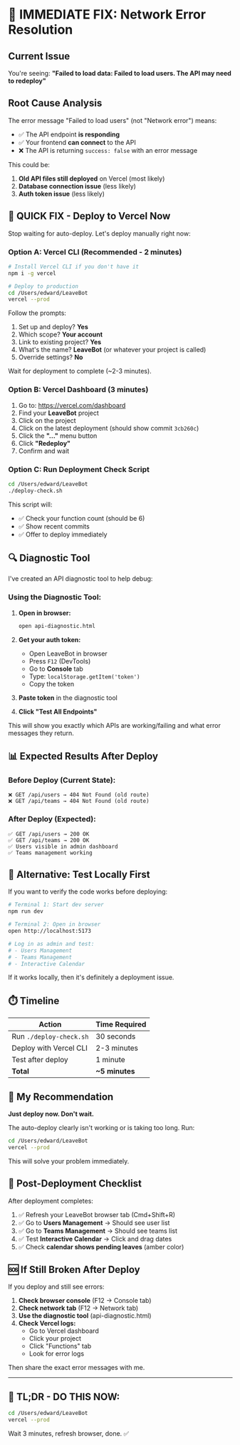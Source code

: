 # 🚨 IMMEDIATE FIX: Network Error Resolution

## Current Issue
You're seeing: **"Failed to load data: Failed to load users. The API may need to redeploy"**

## Root Cause Analysis

The error message "Failed to load users" (not "Network error") means:
- ✅ The API endpoint **is responding**
- ✅ Your frontend **can connect** to the API
- ❌ The API is returning `success: false` with an error message

This could be:
1. **Old API files still deployed** on Vercel (most likely)
2. **Database connection issue** (less likely)
3. **Auth token issue** (less likely)

## 🎯 QUICK FIX - Deploy to Vercel Now

Stop waiting for auto-deploy. Let's deploy manually right now:

### Option A: Vercel CLI (Recommended - 2 minutes)

```bash
# Install Vercel CLI if you don't have it
npm i -g vercel

# Deploy to production
cd /Users/edward/LeaveBot
vercel --prod
```

Follow the prompts:
1. Set up and deploy? **Yes**
2. Which scope? **Your account**
3. Link to existing project? **Yes** 
4. What's the name? **LeaveBot** (or whatever your project is called)
5. Override settings? **No**

Wait for deployment to complete (~2-3 minutes).

### Option B: Vercel Dashboard (3 minutes)

1. Go to: https://vercel.com/dashboard
2. Find your **LeaveBot** project
3. Click on the project
4. Click on the latest deployment (should show commit `3cb260c`)
5. Click the **"..."** menu button
6. Click **"Redeploy"**
7. Confirm and wait

### Option C: Run Deployment Check Script

```bash
cd /Users/edward/LeaveBot
./deploy-check.sh
```

This script will:
- ✅ Check your function count (should be 6)
- ✅ Show recent commits
- ✅ Offer to deploy immediately

## 🔍 Diagnostic Tool

I've created an API diagnostic tool to help debug:

### Using the Diagnostic Tool:

1. **Open in browser:** 
   ```bash
   open api-diagnostic.html
   ```

2. **Get your auth token:**
   - Open LeaveBot in browser
   - Press `F12` (DevTools)
   - Go to **Console** tab
   - Type: `localStorage.getItem('token')`
   - Copy the token

3. **Paste token** in the diagnostic tool

4. **Click "Test All Endpoints"**

This will show you exactly which APIs are working/failing and what error messages they return.

## 📊 Expected Results After Deploy

### Before Deploy (Current State):
```
❌ GET /api/users → 404 Not Found (old route)
❌ GET /api/teams → 404 Not Found (old route)
```

### After Deploy (Expected):
```
✅ GET /api/users → 200 OK
✅ GET /api/teams → 200 OK
✅ Users visible in admin dashboard
✅ Teams management working
```

## 🔧 Alternative: Test Locally First

If you want to verify the code works before deploying:

```bash
# Terminal 1: Start dev server
npm run dev

# Terminal 2: Open in browser
open http://localhost:5173

# Log in as admin and test:
# - Users Management
# - Teams Management
# - Interactive Calendar
```

If it works locally, then it's definitely a deployment issue.

## ⏱️ Timeline

| Action | Time Required |
|--------|---------------|
| Run `./deploy-check.sh` | 30 seconds |
| Deploy with Vercel CLI | 2-3 minutes |
| Test after deploy | 1 minute |
| **Total** | **~5 minutes** |

## 🎯 My Recommendation

**Just deploy now. Don't wait.**

The auto-deploy clearly isn't working or is taking too long. Run:

```bash
cd /Users/edward/LeaveBot
vercel --prod
```

This will solve your problem immediately.

## 📝 Post-Deployment Checklist

After deployment completes:

1. ✅ Refresh your LeaveBot browser tab (Cmd+Shift+R)
2. ✅ Go to **Users Management** → Should see user list
3. ✅ Go to **Teams Management** → Should see teams list  
4. ✅ Test **Interactive Calendar** → Click and drag dates
5. ✅ Check **calendar shows pending leaves** (amber color)

## 🆘 If Still Broken After Deploy

If you deploy and still see errors:

1. **Check browser console** (F12 → Console tab)
2. **Check network tab** (F12 → Network tab)
3. **Use the diagnostic tool** (api-diagnostic.html)
4. **Check Vercel logs:**
   - Go to Vercel dashboard
   - Click your project
   - Click "Functions" tab
   - Look for error logs

Then share the exact error messages with me.

---

## 🚀 TL;DR - DO THIS NOW:

```bash
cd /Users/edward/LeaveBot
vercel --prod
```

Wait 3 minutes, refresh browser, done. ✅
